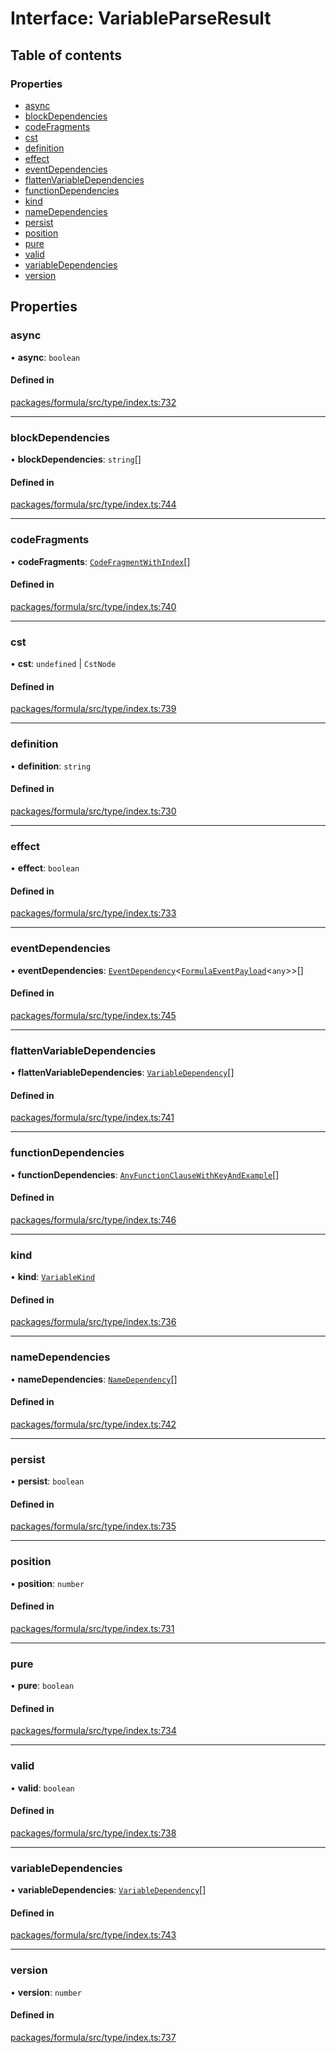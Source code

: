 # Interface: VariableParseResult

## Table of contents

### Properties

- [async](VariableParseResult.md#async)
- [blockDependencies](VariableParseResult.md#blockdependencies)
- [codeFragments](VariableParseResult.md#codefragments)
- [cst](VariableParseResult.md#cst)
- [definition](VariableParseResult.md#definition)
- [effect](VariableParseResult.md#effect)
- [eventDependencies](VariableParseResult.md#eventdependencies)
- [flattenVariableDependencies](VariableParseResult.md#flattenvariabledependencies)
- [functionDependencies](VariableParseResult.md#functiondependencies)
- [kind](VariableParseResult.md#kind)
- [nameDependencies](VariableParseResult.md#namedependencies)
- [persist](VariableParseResult.md#persist)
- [position](VariableParseResult.md#position)
- [pure](VariableParseResult.md#pure)
- [valid](VariableParseResult.md#valid)
- [variableDependencies](VariableParseResult.md#variabledependencies)
- [version](VariableParseResult.md#version)

## Properties

### <a id="async" name="async"></a> async

• **async**: `boolean`

#### Defined in

[packages/formula/src/type/index.ts:732](https://github.com/mashcard/mashcard/blob/main/packages/formula/src/type/index.ts#L732)

---

### <a id="blockdependencies" name="blockdependencies"></a> blockDependencies

• **blockDependencies**: `string`[]

#### Defined in

[packages/formula/src/type/index.ts:744](https://github.com/mashcard/mashcard/blob/main/packages/formula/src/type/index.ts#L744)

---

### <a id="codefragments" name="codefragments"></a> codeFragments

• **codeFragments**: [`CodeFragmentWithIndex`](../README.md#codefragmentwithindex)[]

#### Defined in

[packages/formula/src/type/index.ts:740](https://github.com/mashcard/mashcard/blob/main/packages/formula/src/type/index.ts#L740)

---

### <a id="cst" name="cst"></a> cst

• **cst**: `undefined` \| `CstNode`

#### Defined in

[packages/formula/src/type/index.ts:739](https://github.com/mashcard/mashcard/blob/main/packages/formula/src/type/index.ts#L739)

---

### <a id="definition" name="definition"></a> definition

• **definition**: `string`

#### Defined in

[packages/formula/src/type/index.ts:730](https://github.com/mashcard/mashcard/blob/main/packages/formula/src/type/index.ts#L730)

---

### <a id="effect" name="effect"></a> effect

• **effect**: `boolean`

#### Defined in

[packages/formula/src/type/index.ts:733](https://github.com/mashcard/mashcard/blob/main/packages/formula/src/type/index.ts#L733)

---

### <a id="eventdependencies" name="eventdependencies"></a> eventDependencies

• **eventDependencies**: [`EventDependency`](EventDependency.md)<[`FormulaEventPayload`](FormulaEventPayload.md)<`any`\>\>[]

#### Defined in

[packages/formula/src/type/index.ts:745](https://github.com/mashcard/mashcard/blob/main/packages/formula/src/type/index.ts#L745)

---

### <a id="flattenvariabledependencies" name="flattenvariabledependencies"></a> flattenVariableDependencies

• **flattenVariableDependencies**: [`VariableDependency`](VariableDependency.md)[]

#### Defined in

[packages/formula/src/type/index.ts:741](https://github.com/mashcard/mashcard/blob/main/packages/formula/src/type/index.ts#L741)

---

### <a id="functiondependencies" name="functiondependencies"></a> functionDependencies

• **functionDependencies**: [`AnyFunctionClauseWithKeyAndExample`](../README.md#anyfunctionclausewithkeyandexample)[]

#### Defined in

[packages/formula/src/type/index.ts:746](https://github.com/mashcard/mashcard/blob/main/packages/formula/src/type/index.ts#L746)

---

### <a id="kind" name="kind"></a> kind

• **kind**: [`VariableKind`](../README.md#variablekind)

#### Defined in

[packages/formula/src/type/index.ts:736](https://github.com/mashcard/mashcard/blob/main/packages/formula/src/type/index.ts#L736)

---

### <a id="namedependencies" name="namedependencies"></a> nameDependencies

• **nameDependencies**: [`NameDependency`](NameDependency.md)[]

#### Defined in

[packages/formula/src/type/index.ts:742](https://github.com/mashcard/mashcard/blob/main/packages/formula/src/type/index.ts#L742)

---

### <a id="persist" name="persist"></a> persist

• **persist**: `boolean`

#### Defined in

[packages/formula/src/type/index.ts:735](https://github.com/mashcard/mashcard/blob/main/packages/formula/src/type/index.ts#L735)

---

### <a id="position" name="position"></a> position

• **position**: `number`

#### Defined in

[packages/formula/src/type/index.ts:731](https://github.com/mashcard/mashcard/blob/main/packages/formula/src/type/index.ts#L731)

---

### <a id="pure" name="pure"></a> pure

• **pure**: `boolean`

#### Defined in

[packages/formula/src/type/index.ts:734](https://github.com/mashcard/mashcard/blob/main/packages/formula/src/type/index.ts#L734)

---

### <a id="valid" name="valid"></a> valid

• **valid**: `boolean`

#### Defined in

[packages/formula/src/type/index.ts:738](https://github.com/mashcard/mashcard/blob/main/packages/formula/src/type/index.ts#L738)

---

### <a id="variabledependencies" name="variabledependencies"></a> variableDependencies

• **variableDependencies**: [`VariableDependency`](VariableDependency.md)[]

#### Defined in

[packages/formula/src/type/index.ts:743](https://github.com/mashcard/mashcard/blob/main/packages/formula/src/type/index.ts#L743)

---

### <a id="version" name="version"></a> version

• **version**: `number`

#### Defined in

[packages/formula/src/type/index.ts:737](https://github.com/mashcard/mashcard/blob/main/packages/formula/src/type/index.ts#L737)
